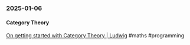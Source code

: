 ### 2025-01-06
#### Category Theory
[On getting started with Category Theory | Ludwig](https://ludwigabap.bearblog.dev/on-getting-started-with-category-theory/) #maths #programming



